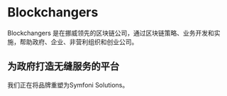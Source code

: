 # Blockchangers

Blockchangers 是在挪威领先的区块链公司，通过区块链策略、业务开发和实施，帮助政府、企业、非营利组织和创业公司。

## 为政府打造无缝服务的平台

我们正在将品牌重塑为Symfoni Solutions。
